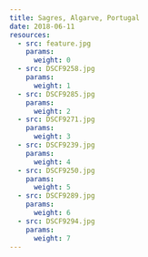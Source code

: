 ```yaml
---
title: Sagres, Algarve, Portugal
date: 2018-06-11
resources:
  - src: feature.jpg
    params:
      weight: 0
  - src: DSCF9258.jpg
    params:
      weight: 1
  - src: DSCF9285.jpg
    params:
      weight: 2
  - src: DSCF9271.jpg
    params:
      weight: 3
  - src: DSCF9239.jpg
    params:
      weight: 4
  - src: DSCF9250.jpg
    params:
      weight: 5
  - src: DSCF9289.jpg
    params:
      weight: 6
  - src: DSCF9294.jpg
    params:
      weight: 7
---
```

